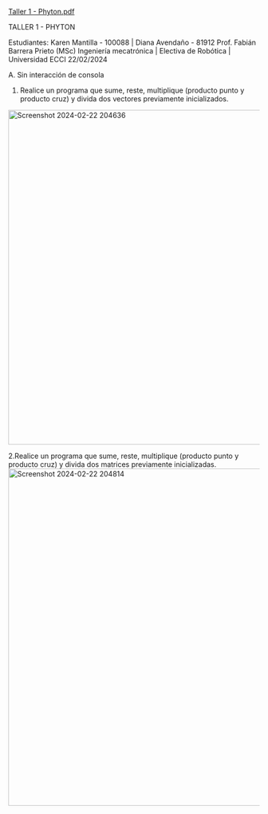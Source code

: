 [Taller 1 - Phyton.pdf](https://github.com/karenemu20/Electiva-Robotica-Phyton-Rasberry/files/14390032/Taller.1.-.Phyton.pdf)

TALLER 1 - PHYTON

Estudiantes: Karen Mantilla - 100088 | Diana Avendaño - 81912
Prof. Fabián Barrera Prieto (MSc) 
Ingeniería mecatrónica | Electiva de Robótica | Universidad ECCI
22/02/2024


A. Sin interacción de consola 

1. Realice un programa que sume, reste, multiplique (producto punto y producto cruz) y divida dos vectores previamente inicializados. 
<img width="671" alt="Screenshot 2024-02-22 204636" src="https://github.com/karenemu20/Electiva-Robotica-Phyton-Rasberry/assets/158532259/ee46ee0c-7236-4d8d-a02f-9cd06aa9a3b7">

2.Realice un programa que sume, reste, multiplique (producto punto y producto cruz) y divida dos matrices previamente inicializadas. 
<img width="676" alt="Screenshot 2024-02-22 204814" src="https://github.com/karenemu20/Electiva-Robotica-Phyton-Rasberry/assets/158532259/9183ece6-0065-4110-b943-7f973139831e">




